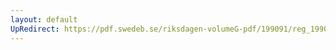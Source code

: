 ```yaml
---
layout: default
UpRedirect: https://pdf.swedeb.se/riksdagen-volumeG-pdf/199091/reg_199091/reg_199091_0074.pdf
---
```

